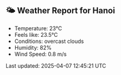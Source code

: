 <!-- WEATHER-START -->
## 🌤 Weather Report for Hanoi

- Temperature: 23°C
- Feels like: 23.5°C
- Conditions: overcast clouds
- Humidity: 82%
- Wind Speed: 0.8 m/s

Last updated: 2025-04-07 12:45:21 UTC
<!-- WEATHER-END -->

